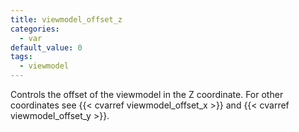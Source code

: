 ```yaml
---
title: viewmodel_offset_z
categories:
  - var
default_value: 0
tags:
  - viewmodel
---
```


Controls the offset of the viewmodel in the Z coordinate. For other coordinates see {{< cvarref viewmodel_offset_x >}} and {{< cvarref viewmodel_offset_y >}}.
